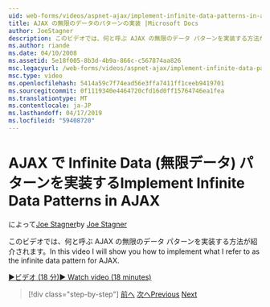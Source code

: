 ```yaml
---
uid: web-forms/videos/aspnet-ajax/implement-infinite-data-patterns-in-ajax
title: AJAX の無限のデータのパターンの実装 |Microsoft Docs
author: JoeStagner
description: このビデオでは、何と呼ぶ AJAX の無限のデータ パターンを実装する方法が紹介されます。
ms.author: riande
ms.date: 04/10/2008
ms.assetid: 5e18f005-8b3d-4b9a-866c-c567874aa826
msc.legacyurl: /web-forms/videos/aspnet-ajax/implement-infinite-data-patterns-in-ajax
msc.type: video
ms.openlocfilehash: 5414a59c7f74ead56e3ffa7411ff1ceeb9419701
ms.sourcegitcommit: 0f1119340e4464720cfd16d0ff15764746ea1fea
ms.translationtype: MT
ms.contentlocale: ja-JP
ms.lasthandoff: 04/17/2019
ms.locfileid: "59408720"
---
```

# <a name="implement-infinite-data-patterns-in-ajax"></a><span data-ttu-id="0409a-103">AJAX で Infinite Data (無限データ) パターンを実装する</span><span class="sxs-lookup"><span data-stu-id="0409a-103">Implement Infinite Data Patterns in AJAX</span></span>

<span data-ttu-id="0409a-104">によって[Joe Stagner](https://github.com/JoeStagner)</span><span class="sxs-lookup"><span data-stu-id="0409a-104">by [Joe Stagner](https://github.com/JoeStagner)</span></span>

<span data-ttu-id="0409a-105">このビデオでは、何と呼ぶ AJAX の無限のデータ パターンを実装する方法が紹介されます。</span><span class="sxs-lookup"><span data-stu-id="0409a-105">In this video I will show you how to implement what I refer to as the infinite data pattern for AJAX.</span></span>

[<span data-ttu-id="0409a-106">&#9654;ビデオ (18 分)</span><span class="sxs-lookup"><span data-stu-id="0409a-106">&#9654; Watch video (18 minutes)</span></span>](https://channel9.msdn.com/Blogs/ASP-NET-Site-Videos/implement-infinite-data-patterns-in-ajax)

> [!div class="step-by-step"]
> <span data-ttu-id="0409a-107">[前へ](use-aspnet-ajax-cascading-drop-down-control-to-access-a-database.md)
> [次へ](basic-aspnet-authentication-in-an-ajax-enabled-application.md)</span><span class="sxs-lookup"><span data-stu-id="0409a-107">[Previous](use-aspnet-ajax-cascading-drop-down-control-to-access-a-database.md)
[Next](basic-aspnet-authentication-in-an-ajax-enabled-application.md)</span></span>
